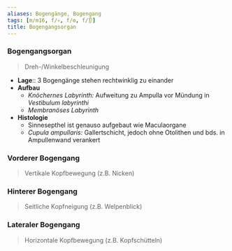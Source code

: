 ```yaml
---
aliases: Bogengänge, Bogengang
tags: [m/m16, f/💀, f/⚙️, f/👂]
title: Bogengangsorgan
---
```

### Bogengangsorgan
> Dreh-/Winkelbeschleunigung
- **Lage**:: 3 Bogengänge stehen rechtwinklig zu einander
- **Aufbau**
	- *Knöchernes Labyrinth:* Aufweitung zu Ampulla vor Mündung in *Vestibulum labyrinthi*
	- *Membranöses Labyrinth*
- **Histologie**
	- Sinnesepthel ist genauso aufgebaut wie Maculaorgane
	- *Cupula ampullaris:* Gallertschicht, jedoch ohne Otolithen und bds. in Ampullenwand verankert
### Vorderer Bogengang
> Vertikale Kopfbewegung (z.B. Nicken)
### Hinterer Bogengang
> Seitliche Kopfneigung (z.B. Welpenblick)
### Lateraler Bogengang
> Horizontale Kopfbewegung (z.B. Kopfschütteln)